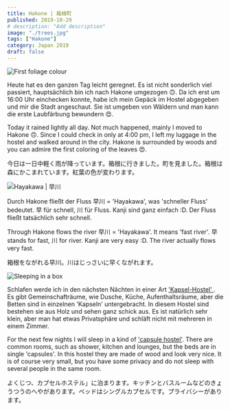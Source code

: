```yaml
---
title: Hakone | 箱根町
published: 2019-10-29
# description: "Add description"
image: "./trees.jpg"
tags: ["Hakone"]
category: Japan 2019
draft: false
---
```


![First foliage colour](./trees.jpg)

Heute hat es den ganzen Tag leicht geregnet. Es ist nicht sonderlich viel passiert, hauptsächlich bin ich nach Hakone umgezogen 🙃. 
Da ich erst um 16:00 Uhr einchecken konnte, habe ich mein Gepäck im Hostel abgegeben und mir die Stadt angeschaut. Sie ist umgeben von Wäldern und man kann die
 erste Laubfärbung bewundern 😍. 

Today it rained lightly all day. Not much happened, mainly I moved to Hakone 🙃. Since I could check in only at 4:00 pm, I left my luggage in the hostel and 
walked around in the city. Hakone is surrounded by woods and you can admire the first coloring of the leaves 😍.

今日は一日中軽く雨が降っています。箱根に行きました。町を見ました。箱根は森にかこまれています。紅葉の色が変わります。

![Hayakawa | 早川](./kawa.jpg)

Durch Hakone fließt der Fluss 早川 = 'Hayakawa', was 'schneller Fluss' bedeutet. 早 für schnell,
川 für Fluss. Kanji sind ganz einfach :D. Der Fluss fließt tatsächlich sehr schnell.

Through Hakone flows the river 早川 = 'Hayakawa'. It means 'fast river'. 早 stands for fast,
川 for river. Kanji are very easy :D. The river actually flows very fast.

箱根をながれる早川。川はじっさいに早くながれます。

![Sleeping in a box](./beds.jpg)

Schlafen werde ich in den nächsten Nächten in einer Art 
<a href="https://www.guesthouseazito.com/de-de/rooms/capsule-room-with-double-bed-annex" target="_blank" rel="noopener noreferrer">'Kapsel-Hostel'
</a>. Es gibt Gemeinschafträume, wie Dusche, Küche, Aufenthaltsräume, aber die Betten sind in einzelnen 'Kapseln' untergebracht. In diesem Hostel sind 
bestehen sie aus Holz und sehen ganz schick aus. Es ist natürlich sehr klein, aber man hat etwas Privatsphäre und schläft nicht mit mehreren in einem Zimmer. 

For the next few nights I will sleep in a kind of 
<a href="https://www.guesthouseazito.com/de-de/rooms/capsule-room-with-double-bed-annex" target="_blank" rel="noopener noreferrer">'capsule hostel'</a>. 
There are common rooms, such as shower, kitchen and lounges, but the beds are in single 'capsules'. In this hostel they are made of wood and look very nice. 
It is of course very small, but you have some privacy and do not sleep with several people in the same room.

よくじつ、カプセルホステル」に泊まります。キッチンとバスルームなどのきょうつうのへやがあります。ベッドはシングルカプセルです。プライバシーがあります。





